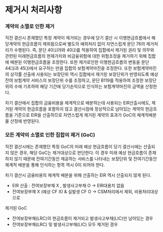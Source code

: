 # 제거시 처리사항

### 계약의 소멸로 인한 제거&#x20;

직전 결산시 존재했던 특정 계약이 제거되는 경우에 당기 결산 시 이행현금흐름에서 해당계약의 현금흐름이 제외됨으로써 별도의 예외처리 없이 자연스럽게 문단 76의 제거처리가 수행된다.  즉, 문단 40⑴㈎와 40⑵를 적용하여 집합에서 제거된 권리 및 의무와 관련된 미래현금흐름의 현재가치와 비금융위험에 대한 위험조정을 제거하기 위해 집합에 배분된 이행현금흐름을 조정한다. 또한 제거로인한 이행현금흐름의 변동을 문단 44⑶과 45⑶에서 요구하는 만큼 집합의 보험계약마진을 조정한다. 또한 보험계약마진의 상각률 산출에 사용되는 보장단위 역시 집합에서 제거된 보장단위가 반영되도록 예상 잔여 보험계약 서비스의 보장단위 수를 조정하고, 문단 B119를 적용하여 조정한 보장단위의 수에 기초하여 해당 기간에 당기손익으로 인식하는 보험계약마진의 금액을 산정한다.&#x20;

차기 결산에서 집합의 금융비용을 체계적으로 배분하는데 사용되는 EIR산출시에도, 제거된 계약의 현금흐름을 포함하지 않고 결산시점에 정상적으로 남아있는 계약의 현금흐름을 기준으로 EIR을 산출하므로 자연스럽게 제거된 계약의 효과가 GoC의 체계적배분율 산정에 반영된다.

### 모든 계약의 소멸로 인한 집합의 제거 (GoC)

직전 결산시에는 존재했던 특정 GoC의 미래 예상 현금흐름이 당기 결산시에는 산출되지 않은 경우, 해당 GoC는 제거대상으로 판단한다. 이 경우 미래 예상 현금흐름이 존재하지 않기 때문에 잔여기간동안 제공하는 서비스를 나타내는 보장단위 및 잔여기간동안 체계적 배분을 통해 인식하는 항목 역시 0이 되어야 한다.&#x20;

차기 결산시 금융비용의 체계적 배분을 위해 산출하는 EIR 역시 산출되지 않게 된다. &#x20;

* EIR 산출 : 잔여보장부채 X , 발생사고부채 O -> EIR대용치 없음&#x20;
* 잔여보장부채 X (예상 CF X) & 실발생 CF O -> CSM처리에서 제외, 비용처리대상으로&#x20;

제거된 GoC

* 잔여보장부채(LRC)의 현금흐름이 제거되고 발생사고부채(LIC)만 남아있는 경우
* 잔여보장부채(LRC) 및 발생사고부채(LIC) 모두 제거된 경우
